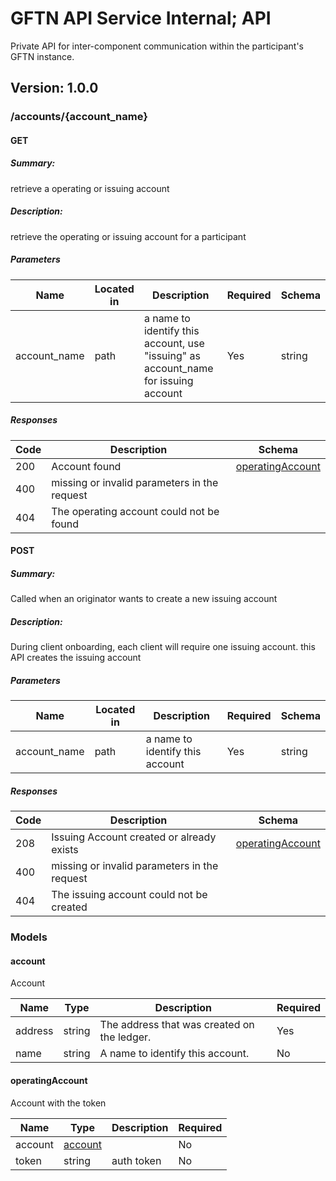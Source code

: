 # GFTN API Service Internal; API
Private API for inter-component communication within the participant's GFTN instance.

## Version: 1.0.0

### /accounts/{account_name}

#### GET
##### Summary:

retrieve a operating or issuing account

##### Description:

retrieve the operating or issuing account for a participant


##### Parameters

| Name | Located in | Description | Required | Schema |
| ---- | ---------- | ----------- | -------- | ---- |
| account_name | path | a name to identify this account, use "issuing" as account_name for issuing account | Yes | string |

##### Responses

| Code | Description | Schema |
| ---- | ----------- | ------ |
| 200 | Account found | [operatingAccount](#operatingaccount) |
| 400 | missing or invalid parameters in the request |  |
| 404 | The operating account could not be found |  |

#### POST
##### Summary:

Called when an originator wants to create a new issuing account

##### Description:

During client onboarding, each client will require one issuing account. this API creates the issuing account


##### Parameters

| Name | Located in | Description | Required | Schema |
| ---- | ---------- | ----------- | -------- | ---- |
| account_name | path | a name to identify this account | Yes | string |

##### Responses

| Code | Description | Schema |
| ---- | ----------- | ------ |
| 208 | Issuing Account created or already exists | [operatingAccount](#operatingaccount) |
| 400 | missing or invalid parameters in the request |  |
| 404 | The issuing account could not be created |  |

### Models


#### account

Account

| Name | Type | Description | Required |
| ---- | ---- | ----------- | -------- |
| address | string | The address that was created on the ledger. | Yes |
| name | string | A name to identify this account. | No |

#### operatingAccount

Account with the token

| Name | Type | Description | Required |
| ---- | ---- | ----------- | -------- |
| account | [account](#account) |  | No |
| token | string | auth token | No |
